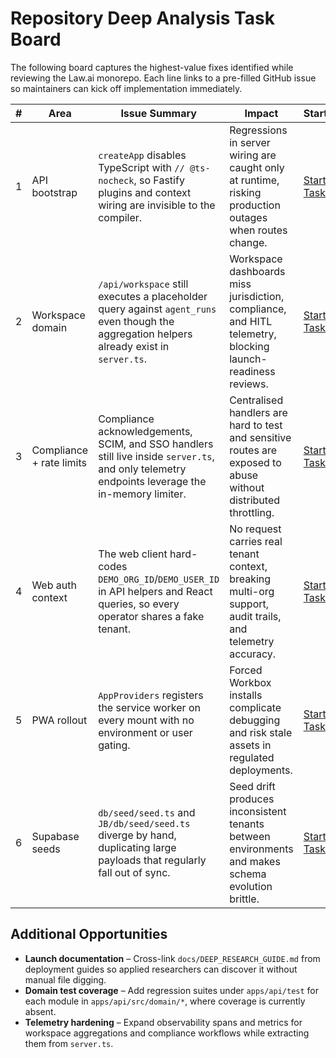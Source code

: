 # Repository Deep Analysis Task Board

The following board captures the highest-value fixes identified while reviewing the Law.ai monorepo. Each line links to a pre-filled GitHub issue so maintainers can kick off implementation immediately.

| # | Area | Issue Summary | Impact | Start |
| --- | --- | --- | --- | --- |
| 1 | API bootstrap | `createApp` disables TypeScript with `// @ts-nocheck`, so Fastify plugins and context wiring are invisible to the compiler. | Regressions in server wiring are caught only at runtime, risking production outages when routes change. | [Start Task](../../issues/new?title=Restore%20Fastify%20bootstrap%20typing&body=##%20Summary%0A-%20Remove%20%60%2F%2F%20%40ts-nocheck%60%20from%20%60apps%2Fapi%2Fsrc%2Fapp.ts%60%20and%20restore%20strong%20typing%20for%20Fastify%20instances.%0A-%20Tighten%20generic%20parameters%20so%20domain%20route%20register%20helpers%20share%20the%20correct%20%60AppContext%60.%0A-%20Backfill%20tests%20ensuring%20the%20typed%20app%20exposes%20expected%20route%20prefixes.%0A##%20Acceptance%20Criteria%0A-%20TypeScript%20build%20passes%20without%20%60@ts-nocheck%60.%0A-%20Unit%20tests%20cover%20app%20factory%20and%20workspace%20domain%20registration.%0A) |
| 2 | Workspace domain | `/api/workspace` still executes a placeholder query against `agent_runs` even though the aggregation helpers already exist in `server.ts`. | Workspace dashboards miss jurisdiction, compliance, and HITL telemetry, blocking launch-readiness reviews. | [Start Task](../../issues/new?title=Wire%20workspace%20overview%20route%20to%20service&body=##%20Summary%0A-%20Move%20the%20real%20workspace%20aggregation%20logic%20from%20%60apps%2Fapi%2Fsrc%2Fserver.ts%60%20into%20%60domain%2Fworkspace%2Froutes.ts%60.%0A-%20Inject%20a%20service%20layer%20and%20propagate%20structured%20errors.%0A-%20Add%20integration%20tests%20covering%20happy%20and%20Supabase-failure%20paths.%0A##%20Acceptance%20Criteria%0A-%20Route%20returns%20full%20workspace%20overview%20payload.%0A-%20Server%20logs%20meaningful%20errors%20and%20maps%20them%20to%20status%20codes.%0A) |
| 3 | Compliance + rate limits | Compliance acknowledgements, SCIM, and SSO handlers still live inside `server.ts`, and only telemetry endpoints leverage the in-memory limiter. | Centralised handlers are hard to test and sensitive routes are exposed to abuse without distributed throttling. | [Start Task](../../issues/new?title=Modularize%20compliance%20domain%20and%20extend%20rate%20limits&body=##%20Summary%0A-%20Extract%20compliance%20acknowledgement%20handlers%20into%20a%20dedicated%20domain%20module.%0A-%20Adopt%20shared%20rate-limiter%20middleware%20(ideally%20Redis-backed)%20across%20compliance%2C%20run-execution%2C%20and%20auth-sensitive%20routes.%0A-%20Update%20tests%20to%20target%20the%20new%20module%20and%20assert%20limit%20enforcement.%0A##%20Acceptance%20Criteria%0A-%20Compliance%20routes%20live%20under%20domain%20modules.%0A-%20Rate%20limits%20cover%20all%20public%2Fsensitive%20paths.%0A) |
| 4 | Web auth context | The web client hard-codes `DEMO_ORG_ID`/`DEMO_USER_ID` in API helpers and React queries, so every operator shares a fake tenant. | No request carries real tenant context, breaking multi-org support, audit trails, and telemetry accuracy. | [Start Task](../../issues/new?title=Plumb%20authenticated%20org%2Fuser%20context%20into%20web%20API%20client&body=##%20Summary%0A-%20Introduce%20session%20resolution%20(via%20Supabase%20auth%20or%20Next.js%20middleware)%20to%20derive%20%60orgId%60%20and%20%60userId%60.%0A-%20Refactor%20API%20helpers%20and%20UI%20callers%20to%20use%20real%20IDs%20instead%20of%20demo%20constants.%0A-%20Add%20empty-state%20handling%20for%20unauthenticated%20operators.%0A##%20Acceptance%20Criteria%0A-%20No%20remaining%20references%20to%20demo%20IDs%20in%20runtime%20code.%0A-%20Web%20requests%20carry%20real%20tenant%20context.%0A) |
| 5 | PWA rollout | `AppProviders` registers the service worker on every mount with no environment or user gating. | Forced Workbox installs complicate debugging and risk stale assets in regulated deployments. | [Start Task](../../issues/new?title=Gate%20PWA%20registration%20behind%20opt-in&body=##%20Summary%0A-%20Add%20a%20client%20flag%20(e.g.%20%60NEXT_PUBLIC_ENABLE_PWA%60)%20and%20user%20gesture%20before%20calling%20%60registerPwa%60.%0A-%20Ensure%20SSR%20paths%20skip%20Workbox%20imports%20when%20disabled.%0A-%20Extend%20tests%20to%20cover%20disabled%20state%20and%20document%20the%20flag.%0A##%20Acceptance%20Criteria%0A-%20Service%20worker%20loads%20only%20when%20flag%20and%20user%20opt-in%20are%20true.%0A-%20Docs%20explain%20how%20to%20enable%20PWA%20in%20production.%0A) |
| 6 | Supabase seeds | `db/seed/seed.ts` and `JB/db/seed/seed.ts` diverge by hand, duplicating large payloads that regularly fall out of sync. | Seed drift produces inconsistent tenants between environments and makes schema evolution brittle. | [Start Task](../../issues/new?title=Deduplicate%20Supabase%20seed%20scripts&body=##%20Summary%0A-%20Extract%20shared%20seed%20data%20into%20a%20single%20module%20consumed%20by%20both%20seed%20scripts.%0A-%20Add%20type-safe%20builders%20so%20jurisdictions%2C%20entitlements%2C%20and%20templates%20cannot%20diverge.%0A-%20Wire%20the%20scripts%20into%20CI%20to%20assert%20they%20remain%20in%20lockstep.%0A##%20Acceptance%20Criteria%0A-%20One%20authoritative%20seed%20source%20shared%20across%20projects.%0A-%20CI%20check%20fails%20if%20seed%20snapshots%20drift.%0A) |

## Additional Opportunities

- **Launch documentation** – Cross-link `docs/DEEP_RESEARCH_GUIDE.md` from deployment guides so applied researchers can discover it without manual file digging.
- **Domain test coverage** – Add regression suites under `apps/api/test` for each module in `apps/api/src/domain/*`, where coverage is currently absent.
- **Telemetry hardening** – Expand observability spans and metrics for workspace aggregations and compliance workflows while extracting them from `server.ts`.
